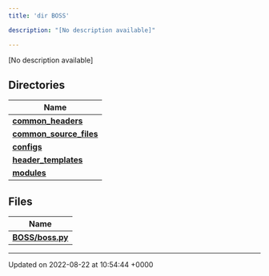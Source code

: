```yaml
---
title: 'dir BOSS'

description: "[No description available]"

---
```







[No description available]

## Directories

| Name           |
| -------------- |
| **[common_headers](/documentation/code/gambit_2-2/files/dir_a2d5f2e6154cdcd3b46488ffbbbb2574/#dir-common-headers)**  |
| **[common_source_files](/documentation/code/gambit_2-2/files/dir_ec82fb70b47bf0ce378965414b0ff5b2/#dir-common-source-files)**  |
| **[configs](/documentation/code/gambit_2-2/files/dir_55d4c3e5585d0ebd94321a18f02dda40/#dir-configs)**  |
| **[header_templates](/documentation/code/gambit_2-2/files/dir_f560fc3ef07fdc20589dba0de44f25dc/#dir-header-templates)**  |
| **[modules](/documentation/code/gambit_2-2/files/dir_230a8c85ea264f76334600e02d05d990/#dir-modules)**  |

## Files

| Name           |
| -------------- |
| **[BOSS/boss.py](/documentation/code/gambit_2-2/files/boss_8py/#file-boss.py)**  |






-------------------------------

Updated on 2022-08-22 at 10:54:44 +0000
